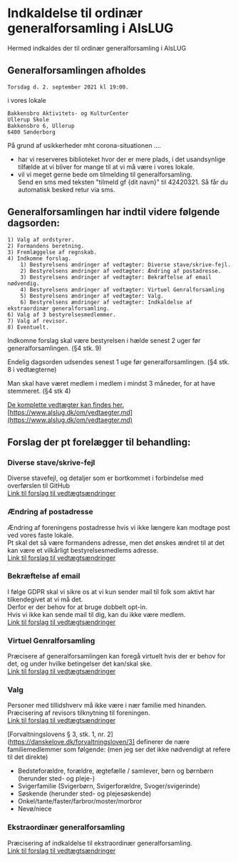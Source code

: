 <!-- send-mail 2021-08-01 -->

# Indkaldelse til ordinær generalforsamling i AlsLUG

Hermed indkaldes der til ordinær generalforsamling i AlsLUG

## Generalforsamlingen afholdes
    Torsdag d. 2. september 2021 kl 19:00.

i vores lokale

    Bakkensbro Aktivitets- og KulturCenter
    Ullerup Skole
    Bakkensbro 6, Ullerup
    6400 Sønderborg

På grund af usikkerheder mht corona-situationen ....

* har vi reserveres biblioteket hvor der er mere plads, i det usandsynlige tilfælde at vi bliver for mange til at vi må være i vores lokale.
* vil vi meget gerne bede om tilmelding til generalforsamling.\
    Send en sms med teksten "tilmeld gf {dit navn}" til 42420321.
    Så får du automatisk besked retur via sms.

## Generalforsamlingen har indtil videre følgende dagsorden:

    1) Valg af ordstyrer.
    2) Formandens beretning.
    3) Fremlæggelse af regnskab.
    4) Indkomne forslag.
        1) Bestyrelsens ændringer af vedtægter: Diverse stave/skrive-fejl.
        2) Bestyrelsens ændringer af vedtægter: Ændring af postadresse.
        3) Bestyrelsens ændringer af vedtægter: Bekræftelse af email nødvendig.
        4) Bestyrelsens ændringer af vedtægter: Virtuel Genralforsamling
        5) Bestyrelsens ændringer af vedtægter: Valg.
        6) Bestyrelsens ændringer af vedtægter: Indkaldelse af ekstraordinær generalforsamling.
    6) Valg af 3 bestyrelsesmedlemmer.
    7) Valg af revisor.
    8) Eventuelt.

Indkomne forslag skal være bestyrelsen i hælde senest 2 uger før generalforsamlingen. (§4 stk. 9)

Endelig dagsorden udsendes senest 1 uge før generalforsamlingen. (§4 stk. 8 i vedtægterne)

Man skal have været medlem i medlem i mindst 3 måneder, for at have stemmeret. (§4 stk 4)

[De komplette vedtægter kan findes her.](https://www.alslug.dk/om/vedtaegter.md)\
[https://www.alslug.dk/om/vedtaegter.md](https://www.alslug.dk/om/vedtaegter.md)


## Forslag der pt forelægger til behandling:

### Diverse stave/skrive-fejl
Diverse stavefejl, og detaljer som er bortkommet i forbindelse med overførslen til GitHub\
[Link til forslag til vedtægtsændringer](https://gf21-vedtaegt-01-stavefejl.github.alslug.dk/om/vedtaegter.md)

### Ændring af postadresse
Ændring af foreningens postadresse hvis vi ikke længere kan modtage post ved vores faste lokale.\
Pt skal det så være formandens adresse, men det ønskes ændret til at det kan være et vilkårligt bestyrelsesmedlems adresse.\
[Link til forslag til vedtægtsændringer](https://gf21-vedtaegt-02-adresse.github.alslug.dk/om/vedtaegter.md)

### Bekræftelse af email
I følge GDPR skal vi sikre os at vi kun sender mail til folk som aktivt har tilkendegivet at vi må det.\
Derfor er der behov for at bruge dobbelt opt-in.\
Hvis vi ikke kan sende mail til dig, kan du ikke være medlem.\
[Link til forslag til vedtægtsændringer](https://gf21-vedtaegt-03-confirm-email.github.alslug.dk/om/vedtaegter.md)

### Virtuel Genralforsamling
Præcisere af generalforsamlingen kan foregå virtuelt hvis der er behov for det, og under hvilke betingelser det kan/skal ske.\
[Link til forslag til vedtægtsændringer](https://gf21-vedtaegt-04-virtuel-gf.github.alslug.dk/om/vedtaegter.md)

### Valg
Personer med tillidshverv må ikke være i nær familie med hinanden.\
Præcisering af revisors tilknytning til foreningen.\
[Link til forslag til vedtægtsændringer](https://gf21-vedtaegt-05-valg.github.alslug.dk/om/vedtaegter.md)

[Forvaltningslovens § 3, stk. 1, nr. 2](https://danskelove.dk/forvaltningsloven/3] definerer de nære familiemedlemmer som følgende: (men jeg ser det ikke nødvendigt at refere til det direkte)

* Bedsteforældre, forældre, ægtefælle / samlever, børn og børnbørn (herunder sted- og pleje-)
* Svigerfamilie (Svigerbørn, Svigerforældre, Svoger/svigerinde)
* Søskende (herunder sted- og plejesøskende)
* Onkel/tante/faster/farbror/moster/morbror
* Nevø/niece

### Ekstraordinær generalforsamling
Præcisering af indkaldelse til ekstraordinær generalforsamling.\
[Link til forslag til vedtægtsændringer](https://gf21-vedtaegt-06-xgf.github.alslug.dk/om/vedtaegter.md)
